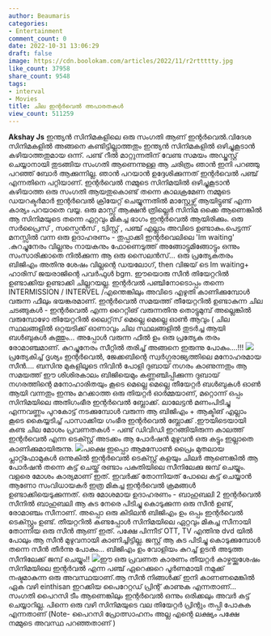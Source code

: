 ```yaml
---
author: Beaumaris
categories:
- Entertainment
comment_count: 0
date: 2022-10-31 13:06:29
draft: false
image: https://cdn.boolokam.com/articles/2022/11/r2rttttty.jpg
like_count: 37958
share_count: 9548
tags:
- interval
- Movies
title: ചില ഇന്റർവെൽ അപാരതകൾ
view_count: 511259
---
```


**Akshay Js** ഇന്ത്യൻ സിനിമകളിലെ ഒരു സംഗതി ആണ് ഇന്റർവെൽ.വിദേശ സിനിമകളിൽ അങ്ങനെ കണ്ടിട്ടില്ലാത്തതും ഇന്ത്യൻ സിനിമകളിൽ ഒഴിച്ചുകൂടാൻ കഴിയാത്തതുമായ ഒന്ന്. പണ്ട് റീൽ മാറ്റുന്നതിന് വേണ്ട സമയം അഡ്ജസ്റ്റ് ചെയ്യാനായി തുടങ്ങിയ സംഗതി ആണെന്നുള്ള ആ ചരിത്രം ഞാൻ ഇനി പറഞ്ഞു പറഞ്ഞ് ബോർ ആക്കുന്നില്ല. ഞാൻ പറയാൻ ഉദ്ദേശിക്കുന്നത് ഇന്റർവെൽ പഞ്ച് എന്നതിനെ പറ്റിയാണ്. ഇന്റർവെൽ നമ്മുടെ സിനിമയിൽ ഒഴിച്ചുകൂടാൻ കഴിയാത്ത ഒരു സംഗതി ആയതുകൊണ്ട് തന്നെ കാലക്രമേണ നമ്മുടെ ഡയറക്ടർമാർ ഇന്റർവെൽ ക്രിയേറ്റ് ചെയ്യുന്നതിൽ മാസ്റ്റേഴ്സ് ആയിട്ടുണ്ട് എന്ന കാര്യം പറയാതെ വയ്യ. ഒരു മാസ്സ് ആക്ഷൻ ത്രില്ലെർ സിനിമ ഒക്കെ ആണെങ്കിൽ ആ സിനിമയുടെ തന്നെ ഏറ്റവും മികച്ച ഭാഗം ഇന്റർവെൽ ആയിരിക്കും. ഒരു സർപ്രൈസ് , സസ്പെൻസ് , ട്വിസ്റ്റ് , പഞ്ച് എല്ലാം അവിടെ ഉണ്ടാകും.പെട്ടന്ന് മനസ്സിൽ വന്ന ഒരു ഉദാഹരണം - തുപ്പാക്കി ഇന്റർവെലിലെ 'Im waiting' .കുറച്ചുനേരം വില്ലനും നായകനും ഫോണെടുത്ത് അങ്ങോട്ടുമിങ്ങോട്ടും ഒന്നും സംസാരിക്കാതെ നിൽക്കുന്ന ആ ഒരു സൈലൻസ്... ഒരു പ്രത്യേകതരം ബിജിഎം അതിനു ശേഷം വില്ലന്റെ ഡയലോഗ്, then വിജയ് ടെ Im waiting+ ഹാരിസ് ജയരാജിന്റെ പവർഫുൾ bgm. ഈയൊരു സീൻ തിയേറ്ററിൽ ഉണ്ടാക്കിയ ഉണ്ടാക്കി ചില്ലറയല്ല. ഇന്റർവൽ പഞ്ചിനോടൊപ്പം തന്നെ INTERMISSION / INTERVEL /എന്തെങ്കിലും അവിടെ എഴുതി കാണിക്കുമ്പോൾ വരുന്ന ഫീലും ഭയങ്കരമാണ്. ഇന്റർവെൽ സമയത്ത് തീയേറ്ററിൽ ഉണ്ടാകുന്ന ചില ചടങ്ങുകൾ - ഇന്റർവെൽ എന്ന റൈറ്റിങ് വരുന്നതിനു തൊട്ടുമുമ്പ് അല്ലെങ്കിൽ വരുമ്പോഴോ തിയേറ്ററിൽ ലൈറ്റ്‌സ് മെല്ലെ മെല്ലെ ഓൺ ആവും ( ചില സ്ഥലങ്ങളിൽ ഒറ്റയടിക്ക് ഓണാവും ചില സ്ഥലങ്ങളിൽ തുടർച്ച ആയി ബൾബുകൾ കത്തും... അപ്പോൾ വരുന്ന ഫീൽ ഉം ഒരു പ്രത്യേക തരം രോമാഞ്ചമാണ്. കുറച്ചുനേരം സീറ്റിൽ തരിച്ച് അങ്ങനെ ഇരുന്നു പോകും....!!! ![](https://cdn.boolokam.com/articles/2022/11/r2rttttty.jpg)പ്രത്യേകിച്ച് ദൃശ്യം ഇന്റർവെൽ, ജേക്കബിന്റെ സ്വർഗ്ഗരാജ്യത്തിലെ മനോഹരമായ സീൻ.... ബസിനു മുകളിലൂടെ നിവിൻ പോളി ദുബായ് നഗരം കാണുന്നതും ആ സമയത്ത് ഈ ശിശിരകാലം ബിജിയെമും കണ്ണഞ്ചിപ്പിക്കുന്ന ദുബായ് നഗരത്തിന്റെ മനോഹാരിതയും കൂടെ മെല്ലെ മെല്ലെ തീയേറ്റർ ബൾബുകൾ ഓൺ ആയി വന്നതും ഇന്നും മറക്കാത്ത ഒരു തിയറ്റർ ഓർമ്മയാണ്, മറ്റൊന്ന് ഒപ്പം സിനിമയിലെ അതിഗംഭീര ഇന്റർവെൽ ബ്ലോക്ക്. ലാലേട്ടൻ മണംപിടിച്ചു എന്നവണ്ണം പുറകോട്ട് നടക്കുമ്പോൾ വരുന്ന ആ ബിജിഎം + ആക്ടിങ് എല്ലാം കൂടെ കൈയ്യടിച്ച് പാസാക്കിയ ഗംഭീര ഇന്റർവെൽ ബ്ലോക്ക് .ഈയിടെയായി കണ്ട ചില മോശം പ്രവണതകൾ - പണ്ട് ഡിവിഡി ഇറങ്ങിയിരുന്ന കാലത്ത് ഇന്റർവെൽ എന്ന ടെക്സ്റ്റ് അടക്കം ആ പോർഷൻ മുഴുവൻ ഒരു കട്ടും ഇല്ലാതെ കാണിക്കുമായിരുന്നു. ![](https://cdn.boolokam.com/articles/2022/11/ykklll.jpg)പക്ഷെ ഇപ്പൊ ആമസോൺ പ്രൈം മുതലായ പ്ലാറ്റ്ഫോമുകൾ ഒന്നുകിൽ ഇന്റർവെൽ ടെക്സ്റ്റ്‌ കളയും ചിലർ ആണെങ്കിൽ ആ പോർഷൻ തന്നെ കട്ട്‌ ചെയ്ത് രണ്ടാം പകുതിയിലെ സീനിലേക്കു ജമ്പ് ചെയ്യും. വളരെ മോശം കാര്യമാണ് ഇത്. ഇവർക്ക് തോന്നിയത് പോലെ കട്ട് ചെയ്യാൻ ആണോ സംവിധായകർ ഇത്ര മികച്ച ഇന്റർവെൽ ക്രമങ്ങൾ ഉണ്ടാക്കിയെടുക്കുന്നത്. ഒരു മോശമായ ഉദാഹരണം - ബാഹുബലി 2 ഇന്റർവെൽ സീനിൽ ബാഹുബലി ആ കുട നേരെ പിടിച്ചു കൊടുക്കുന്ന ഒരു സീൻ ഉണ്ട്, രോമാഞ്ചം സീനാണ്. അപ്പൊ ഒരു കിടിലൻ ബിജിഎം ഉം ഒപ്പം ഇന്റർവെൽ ടെക്സ്റ്റും ഉണ്ട്. തീയറ്ററിൽ കണ്ടപ്പോൾ സിനിമയിലെ ഏറ്റവും മികച്ച സീനായി തോന്നിയ ഒരു സീൻ ആണ് ഇത്. പക്ഷേ പിന്നീട് OTT, TV എന്തിനു dvd യിൽ പോലും ആ സീൻ മുഴുവനായി കാണിച്ചിട്ടില്ല. ജസ്റ്റ് ആ കുട പിടിച്ചു കൊടുക്കുമ്പോൾ തന്നെ സീൻ തീർന്നു പോകും... ബിജിഎം ഉം വോളിയം കുറച്ച് ഉടൻ അടുത്ത സീനിലേക്ക് ജമ്പ് ചെയ്യും!! ![](https://cdn.boolokam.com/articles/2022/11/u77.jpg)ഈ ഒരു പ്രവണത കാരണം തീയറ്റർ കാഴ്ചയ്ക്കുശേഷം സിനിമയിലെ ഇന്റർവൽ എന്ന പഞ്ച് ഏറെക്കുറെ പൂർണമായി നമുക്ക് നഷ്ടമാകുന്ന ഒരു അവസ്ഥയാണ്.ആ സീൻ നിങ്ങൾക്ക് ഇനി കാണണമെങ്കിൽ ഏക വഴി einthisan ഇറക്കിയ പൈറേറ്റഡ് പ്രിന്റ് കാണുക എന്നതാണ്... സംഗതി പൈറസി ടീം ആണെങ്കിലും ഇന്റർവെൽ ഒന്നും ഒരിക്കലും അവർ കട്ട് ചെയ്യാറില്ല. പിന്നെ ഒരു വഴി സിനിമയുടെ വല തിയേറ്റർ പ്രിന്റും തപ്പി പോകുക എന്നതാണ് (Note- പൈറസി പ്രോത്സാഹനം അല്ല എന്റെ ലക്ഷ്യം പക്ഷേ നമ്മുടെ അവസ്ഥ പറഞ്ഞതാണ് )